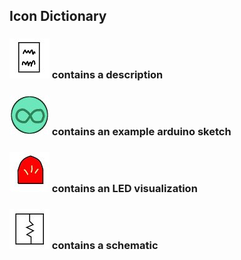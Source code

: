 ## Icon Dictionary
###  ![readme icon](./readme_icon_64x64.jpg) contains a description

###  ![arduino icon](./arduino_icon_64x64.jpg) contains an example arduino sketch

###  ![led icon](./led_icon_64x64.jpg) contains an LED visualization

###  ![schematic icon](./schematic_icon_64x64.jpg) contains a schematic
